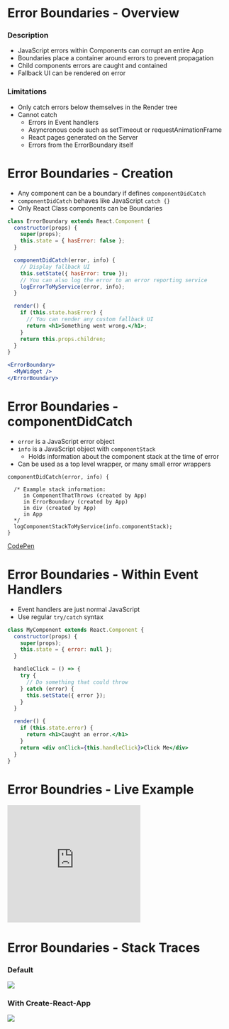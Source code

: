 # Error Boundaries - Overview

### Description

* JavaScript errors within Components can corrupt an entire App
* Boundaries place a container around errors to prevent propagation
* Child components errors are caught and contained
* Fallback UI can be rendered on error

### Limitations

* Only catch errors below themselves in the Render tree
* Cannot catch
  * Errors in Event handlers
  * Asyncronous code such as setTimeout or requestAnimationFrame
  * React pages generated on the Server
  * Errors from the ErrorBoundary itself

# Error Boundaries - Creation

* Any component can be a boundary if defines `componentDidCatch`
* `componentDidCatch` behaves like JavaScript `catch {}`
* Only React Class components can be Boundaries

```jsx
class ErrorBoundary extends React.Component {
  constructor(props) {
    super(props);
    this.state = { hasError: false };
  }

  componentDidCatch(error, info) {
    // Display fallback UI
    this.setState({ hasError: true });
    // You can also log the error to an error reporting service
    logErrorToMyService(error, info);
  }

  render() {
    if (this.state.hasError) {
      // You can render any custom fallback UI
      return <h1>Something went wrong.</h1>;
    }
    return this.props.children;
  }
}
```

```jsx
<ErrorBoundary>
  <MyWidget />
</ErrorBoundary>
```

# Error Boundaries - componentDidCatch

* `error` is a JavaScript error object
* `info` is a JavaScript object with `componentStack`
  * Holds information about the component stack at the time of error
* Can be used as a top level wrapper, or many small error wrappers

```
componentDidCatch(error, info) {

  /* Example stack information:
     in ComponentThatThrows (created by App)
     in ErrorBoundary (created by App)
     in div (created by App)
     in App
  */
  logComponentStackToMyService(info.componentStack);
}
```

[CodePen](https://codepen.io/Dangeranger/pen/oMRpQg?editors=0010)

# Error Boundaries - Within Event Handlers

* Event handlers are just normal JavaScript
* Use regular `try/catch` syntax

```jsx
class MyComponent extends React.Component {
  constructor(props) {
    super(props);
    this.state = { error: null };
  }

  handleClick = () => {
    try {
      // Do something that could throw
    } catch (error) {
      this.setState({ error });
    }
  }

  render() {
    if (this.state.error) {
      return <h1>Caught an error.</h1>
    }
    return <div onClick={this.handleClick}>Click Me</div>
  }
}
```

# Error Boundries - Live Example

<iframe height="265" style={{width: "100%"}} scrolling="no" title="xxxNoex" src="https://codepen.io/burlingtoncodeacademy/embed/xxxNoex?height=265&theme-id=default&default-tab=js,result" frameBorder="no" allowtransparency="true" allowFullScreen={true}>
  See the Pen <a href='https://codepen.io/burlingtoncodeacademy/pen/xxxNoex'>xxxNoex</a> by Joshua Burke
  (<a href='https://codepen.io/burlingtoncodeacademy'>@burlingtoncodeacademy</a>) on <a href='https://codepen.io'>CodePen</a>.
</iframe>

# Error Boundaries - Stack Traces

### Default

![](https://reactjs.org/static/error-boundaries-stack-trace-f1276837b03821b43358d44c14072945-71000.png)

### With Create-React-App

![](https://reactjs.org/static/error-boundaries-stack-trace-line-numbers-45611d4fdbd152829b28ae2348d6dcba-4e7a0.png)
